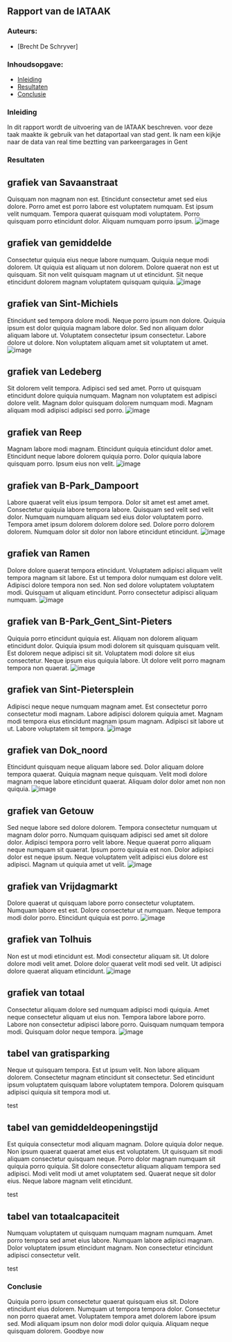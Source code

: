 ## Rapport van de IATAAK
### Auteurs:
 - [Brecht De Schryver]
### Inhoudsopgave:
 - [Inleiding](#inleiding)
 - [Resultaten](#resultaten)
 - [Conclusie](#conclusie)
### Inleiding
In dit rapport wordt de uitvoering van de IATAAK beschreven. voor deze taak maakte ik gebruik van het dataportaal van stad gent. Ik nam een kijkje naar de data van real time beztting van parkeergarages in Gent
### Resultaten
## grafiek van Savaanstraat
Quisquam non magnam non est. Etincidunt consectetur amet sed eius dolore. Porro amet est porro labore est voluptatem numquam. Est ipsum velit numquam. Tempora quaerat quisquam modi voluptatem. Porro quisquam porro etincidunt dolor. Aliquam numquam porro ipsum.
![image](./csvimage/Savaanstraat.csv.png)
## grafiek van gemiddelde
Consectetur quiquia eius neque labore numquam. Quiquia neque modi dolorem. Ut quiquia est aliquam ut non dolorem. Dolore quaerat non est ut quisquam. Sit non velit quisquam magnam ut ut etincidunt. Sit neque etincidunt dolorem magnam voluptatem quisquam quiquia.
![image](./csvimage/gemiddelde.csv.png)
## grafiek van Sint-Michiels
Etincidunt sed tempora dolore modi. Neque porro ipsum non dolore. Quiquia ipsum est dolor quiquia magnam labore dolor. Sed non aliquam dolor aliquam labore ut. Voluptatem consectetur ipsum consectetur. Labore dolore ut dolore. Non voluptatem aliquam amet sit voluptatem ut amet.
![image](./csvimage/Sint-Michiels.csv.png)
## grafiek van Ledeberg
Sit dolorem velit tempora. Adipisci sed sed amet. Porro ut quisquam etincidunt dolore quiquia numquam. Magnam non voluptatem est adipisci dolore velit. Magnam dolor quisquam dolorem numquam modi. Magnam aliquam modi adipisci adipisci sed porro.
![image](./csvimage/Ledeberg.csv.png)
## grafiek van Reep
Magnam labore modi magnam. Etincidunt quiquia etincidunt dolor amet. Etincidunt neque labore dolorem quiquia porro. Dolor quiquia labore quisquam porro. Ipsum eius non velit.
![image](./csvimage/Reep.csv.png)
## grafiek van B-Park_Dampoort
Labore quaerat velit eius ipsum tempora. Dolor sit amet est amet amet. Consectetur quiquia labore tempora labore. Quisquam sed velit sed velit dolor. Numquam numquam aliquam sed eius dolor voluptatem porro. Tempora amet ipsum dolorem dolorem dolore sed. Dolore porro dolorem dolorem. Numquam dolor sit dolor non labore etincidunt etincidunt.
![image](./csvimage/B-Park_Dampoort.csv.png)
## grafiek van Ramen
Dolore dolore quaerat tempora etincidunt. Voluptatem adipisci aliquam velit tempora magnam sit labore. Est ut tempora dolor numquam est dolore velit. Adipisci dolore tempora non sed. Non sed dolore voluptatem voluptatem modi. Quisquam ut aliquam etincidunt. Porro consectetur adipisci aliquam numquam.
![image](./csvimage/Ramen.csv.png)
## grafiek van B-Park_Gent_Sint-Pieters
Quiquia porro etincidunt quiquia est. Aliquam non dolorem aliquam etincidunt dolor. Quiquia ipsum modi dolorem sit quisquam quisquam velit. Est dolorem neque adipisci sit sit. Voluptatem modi dolore sit eius consectetur. Neque ipsum eius quiquia labore. Ut dolore velit porro magnam tempora non quaerat.
![image](./csvimage/B-Park_Gent_Sint-Pieters.csv.png)
## grafiek van Sint-Pietersplein
Adipisci neque neque numquam magnam amet. Est consectetur porro consectetur modi magnam. Labore adipisci dolorem quiquia amet. Magnam modi tempora eius etincidunt magnam ipsum magnam. Adipisci sit labore ut ut. Labore voluptatem sit tempora.
![image](./csvimage/Sint-Pietersplein.csv.png)
## grafiek van Dok_noord
Etincidunt quisquam neque aliquam labore sed. Dolor aliquam dolore tempora quaerat. Quiquia magnam neque quisquam. Velit modi dolore magnam neque labore etincidunt quaerat. Aliquam dolor dolor amet non non quiquia.
![image](./csvimage/Dok_noord.csv.png)
## grafiek van Getouw
Sed neque labore sed dolore dolorem. Tempora consectetur numquam ut magnam dolor porro. Numquam quisquam adipisci sed amet sit dolore dolor. Adipisci tempora porro velit labore. Neque quaerat porro aliquam neque numquam sit quaerat. Ipsum porro quiquia est non. Dolor adipisci dolor est neque ipsum. Neque voluptatem velit adipisci eius dolore est adipisci. Magnam ut quiquia amet ut velit.
![image](./csvimage/Getouw.csv.png)
## grafiek van Vrijdagmarkt
Dolore quaerat ut quisquam labore porro consectetur voluptatem. Numquam labore est est. Dolore consectetur ut numquam. Neque tempora modi dolor porro. Etincidunt quiquia est porro.
![image](./csvimage/Vrijdagmarkt.csv.png)
## grafiek van Tolhuis
Non est ut modi etincidunt est. Modi consectetur aliquam sit. Ut dolore dolore modi velit amet. Dolore dolor quaerat velit modi sed velit. Ut adipisci dolore quaerat aliquam etincidunt.
![image](./csvimage/Tolhuis.csv.png)
## grafiek van totaal
Consectetur aliquam dolore sed numquam adipisci modi quiquia. Amet neque consectetur aliquam ut eius non. Tempora labore labore porro. Labore non consectetur adipisci labore porro. Quisquam numquam tempora modi. Quisquam dolor neque tempora.
![image](./csvimage/totaal.png)
## tabel van gratisparking
Neque ut quisquam tempora. Est ut ipsum velit. Non labore aliquam dolorem. Consectetur magnam etincidunt sit consectetur. Sed etincidunt ipsum voluptatem quisquam labore voluptatem tempora. Dolorem quisquam adipisci quiquia sit tempora modi ut.

test
## tabel van gemiddeldeopeningstijd
Est quiquia consectetur modi aliquam magnam. Dolore quiquia dolor neque. Non ipsum quaerat quaerat amet eius est voluptatem. Ut quisquam sit modi aliquam consectetur quisquam neque. Porro dolor magnam numquam sit quiquia porro quiquia. Sit dolore consectetur aliquam aliquam tempora sed adipisci. Modi velit modi ut amet voluptatem sed. Quaerat neque sit dolor eius. Neque labore magnam velit etincidunt.

test
## tabel van totaalcapaciteit
Numquam voluptatem ut quisquam numquam magnam numquam. Amet porro tempora sed amet eius labore. Numquam labore adipisci magnam. Dolor voluptatem ipsum etincidunt magnam. Non consectetur etincidunt adipisci consectetur velit.

test
### Conclusie
Quiquia porro ipsum consectetur quaerat quisquam eius sit. Dolore etincidunt eius dolorem. Numquam ut tempora tempora dolor. Consectetur non porro quaerat amet. Voluptatem tempora amet dolorem labore ipsum sed. Modi aliquam ipsum non dolor modi dolor quiquia. Aliquam neque quisquam dolorem.
Goodbye now